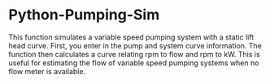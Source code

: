 # Python-Pumping-Sim

This function simulates a variable speed pumping system with a static lift 
head curve. First, you enter in the pump and system curve information. 
The function then calculates a curve relating rpm to flow and rpm to kW.
This is useful for estimating the flow of variable speed pumping systems
when no flow meter is available.
